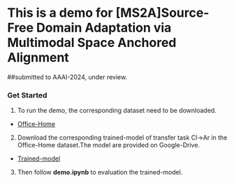# This is a demo for [MS2A]Source-Free Domain Adaptation via Multimodal Space Anchored Alignment 
##submitted to AAAI-2024, under review.

### Get Started

1. To run the demo, the corresponding dataset need to be downloaded.

- [Office-Home](https://drive.google.com/file/d/0B81rNlvomiwed0V1YUxQdC1uOTg/view)

2. Download the corresponding trained-model of transfer task Cl→Ar in the Office-Home dataset.The model are provided on Google-Drive.

- [Trained-model](https://drive.google.com/file/d/19bfAx2yajdqbVxA2Rk9HM9ynn2yU6hSm/view?usp=sharing)

3. Then follow **demo.ipynb** to evaluation the trained-model.
